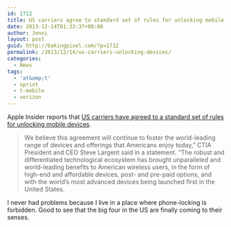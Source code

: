 ```yaml
---
id: 1712
title: US carriers agree to standard set of rules for unlocking mobile devices
date: 2013-12-14T01:33:37+00:00
author: Jenxi
layout: post
guid: http://bakingpixel.com/?p=1712
permalink: /2013/12/14/us-carriers-unlocking-devices/
categories:
  - News
tags:
  - 'at&amp;t'
  - sprint
  - t-mobile
  - verizon
---
```

Apple Insider reports that [US carriers have agreed to a standard set of rules for unlocking mobile devices](http://appleinsider.com/articles/13/12/12/us-carriers-agree-to-standard-set-of-rules-for-unlocking-phones-tablets).

> We believe this agreement will continue to foster the world-leading range of devices and offerings that Americans enjoy today,&#8221; CTIA President and CEO Steve Largent said in a statement. &#8220;The robust and differentiated technological ecosystem has brought unparalleled and world-leading benefits to American wireless users, in the form of high-end and affordable devices, post- and pre-paid options, and with the world&#8217;s most advanced devices being launched first in the United States. 

I never had problems because I live in a place where phone-locking is forbidden. Good to see that the big four in the US are finally coming to their senses.